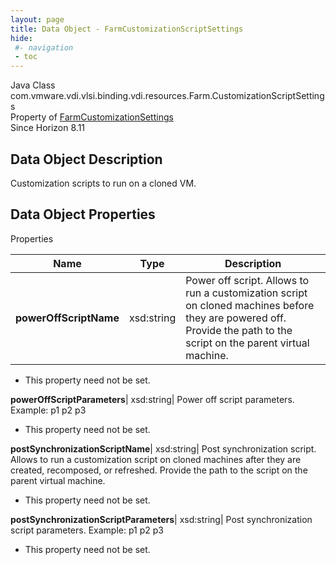 ```yaml
---
layout: page
title: Data Object - FarmCustomizationScriptSettings
hide:
 #- navigation
 - toc
---
```






Java Class
    com.vmware.vdi.vlsi.binding.vdi.resources.Farm.CustomizationScriptSettings  
Property of
     [FarmCustomizationSettings](vdi.resources.Farm.CustomizationSettings.md#field_detail)  
Since 
    Horizon 8.11

## Data Object Description 

Customization scripts to run on a cloned VM. 

## Data Object Properties

Properties

Name |  Type |  Description   
---|---|---  
**powerOffScriptName**|  xsd:string|  Power off script. Allows to run a customization script on cloned machines before they are powered off. Provide the path to the script on the parent virtual machine.   


 * This property need not be set.

  
**powerOffScriptParameters**|  xsd:string|  Power off script parameters. Example: p1 p2 p3   


 * This property need not be set.

  
**postSynchronizationScriptName**|  xsd:string|  Post synchronization script. Allows to run a customization script on cloned machines after they are created, recomposed, or refreshed. Provide the path to the script on the parent virtual machine.   


 * This property need not be set.

  
**postSynchronizationScriptParameters**|  xsd:string|  Post synchronization script parameters. Example: p1 p2 p3   


 * This property need not be set.

  
  

  

